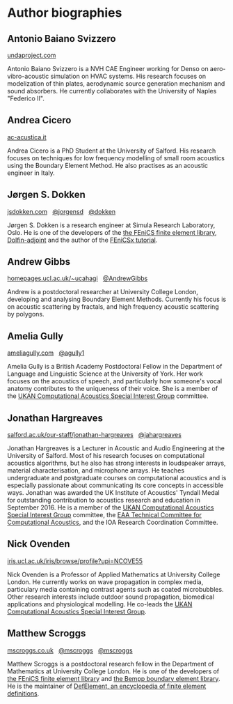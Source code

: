 # Author biographies

## Antonio Baiano Svizzero

[<i class="fa fa-internet-explorer"></i> undaproject.com](https://undaproject.com)

Antonio Baiano Svizzero is a NVH CAE Engineer working for Denso on aero-vibro-acoustic simulation on HVAC systems. His research focuses on modelization of thin plates, aerodynamic source generation mechanism and sound absorbers. He currently collaborates with the University of Naples "Federico II".

## Andrea Cicero

[<i class="fa fa-internet-explorer"></i> ac-acustica.it](https://ac-acustica.it)

Andrea Cicero is a PhD Student at the University of Salford. His research focuses on techniques for low frequency modelling of small room acoustics using the Boundary Element Method. He also practises as an acoustic engineer in Italy.

## Jørgen S. Dokken

[<i class="fa fa-internet-explorer"></i> jsdokken.com](https://jsdokken.com) &nbsp; [<i class="fa fa-github"></i> @jorgensd](https://github.com/jorgensd) &nbsp; [<i class="fab fa-discourse"></i> @dokken](https://fenicsproject.discourse.group/u/dokken/)

Jørgen S. Dokken is a research engineer at Simula Research Laboratory, Oslo.
He is one of the developers of the [the FEniCS finite element library](https://fenicsproject.org/),
[Dolfin-adjoint](http://www.dolfin-adjoint.org/en/latest/) and the author of the [FEniCSx tutorial](https://jorgensd.github.io/dolfinx-tutorial/).

## Andrew Gibbs

[<i class="fa fa-internet-explorer"></i> homepages.ucl.ac.uk/~ucahagi](http://www.homepages.ucl.ac.uk/~ucahagi/) &nbsp; [<i class="fa fa-github"></i> @AndrewGibbs](https://github.com/AndrewGibbs)

Andrew is a postdoctoral researcher at University College London, developing and analysing Boundary Element Methods. Currently his focus is on acoustic scattering by fractals, and high frequency acoustic scattering by polygons.

## Amelia Gully

[<i class="fa fa-internet-explorer"></i> ameliagully.com](https://ameliagully.com) &nbsp; [<i class="fa fa-github"></i> @agully1](https://github.com/agully1)

Amelia Gully is a British Academy Postdoctoral Fellow in the Department of Language and
Linguistic Science at the University of York. Her work focuses on the acoustics of speech, and
particularly how someone's vocal anatomy contributes to the uniqueness of their voice. She is
a member of the [UKAN Computational Acoustics Special Interest
Group](https://acoustics.ac.uk/sigs/computational-acoustics/) committee.

## Jonathan Hargreaves

[<i class="fa fa-internet-explorer"></i> salford.ac.uk/our-staff/jonathan-hargreaves](https://salford.ac.uk/our-staff/jonathan-hargreaves) &nbsp; [<i class="fa fa-github"></i> @jahargreaves](https://github.com/jahargreaves)

Jonathan Hargreaves is a Lecturer in Acoustic and Audio Engineering at the University of
Salford. Most of his research focuses on computational acoustics algorithms, but he also has
strong interests in loudspeaker arrays, material characterisation, and microphone arrays. He
teaches undergraduate and postgraduate courses on computational acoustics and is especially
passionate about communicating its core concepts in accessible ways. Jonathan was awarded the
UK Institute of Acoustics' Tyndall Medal for outstanding contribution to acoustics research
and education in September 2016. He is a member of the
[UKAN Computational Acoustics Special Interest Group](https://acoustics.ac.uk/sigs/computational-acoustics/) committee,
the [EAA Technical Committee for Computational Acoustics](https://euracoustics.org/technical-committees/computational-acoustics/),
and the IOA Research Coordination Committee.

## Nick Ovenden

[<i class="fa fa-internet-explorer"></i> iris.ucl.ac.uk/iris/browse/profile?upi=NCOVE55](https://iris.ucl.ac.uk/iris/browse/profile?upi=NCOVE55)

Nick Ovenden is a Professor of Applied Mathematics at University College London. He currently
works on wave propagation in complex media, particulary media containing contrast agents such
as coated microbubbles. Other research interests include outdoor sound propagation, biomedical
applications and physiological modelling. He co-leads the
[UKAN Computational Acoustics Special Interest Group](https://acoustics.ac.uk/sigs/computational-acoustics/).

## Matthew Scroggs

[<i class="fa fa-internet-explorer"></i> mscroggs.co.uk](https://mscroggs.co.uk) &nbsp; [<i class="fa fa-github"></i> @mscroggs](https://github.com/mscroggs) &nbsp; [<i class="fa fa-twitterd  "></i> @mscroggs](https://twitter.com/mscroggs)

Matthew Scroggs is a postdoctoral research fellow in the Department of Mathematics at
University College London. He is one of the developers of [the FEniCS finite element
library](https://fenicsproject.org/) and [the Bempp boundary element
library](https://bempp.com/). He is the maintainer of [DefElement, an encyclopedia of finite element definitions](https://defelement.com).
